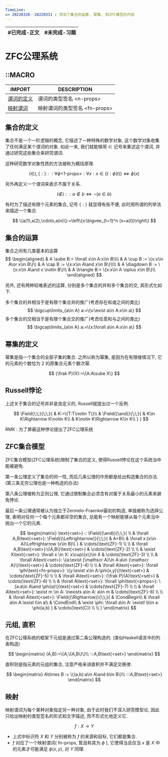 ```yaml
---
TimeLine: 
=> 20220328--20220331 : 添加了集合的运算, 幂集, 和ZFC模型的内容
---
```


| #已完成-正文 | #未完成-习题 |
| ------------ | ------------ |

# ZFC公理系统

## ::MACRO

| IMPORT                                   | DESCRIPTION                       |
| ---------------------------------------- | --------------------------------- |
| [谓词的定义](逻辑-量词和谓词#谓词的定义) | 谓词的类型签名 $\text{<n-props>}$ |
| [映射谓词](逻辑-量词和谓词#映射谓词)                                         |      映射谓词的类型签名 $\text{<fn-props>}$                             |


## 集合的定义

集合不是一个一阶逻辑的概念, 它描述了一种特殊的数学对象, 这个数学对象收集了任何满足某个谓词的对象. 如此一来, 我们就能够用 $\in$ 记号来重述这个谓词, 并通过研究这些集合来研究谓词. 

这种研究数学对象性质的方法被称为概括原理. 

$$
(\in),\{:\}::
	\forall \phi\text{<1-props>}:\forall x:x\in \{t:\phi(t)\}
	\Leftrightarrow \phi(x)
$$

另外再定义一个谓词来表示不属于关系. 

$$
(\notin)::a\notin b\Leftrightarrow \neg (a\in b)
$$

有时为了描述有限个元素的集合, 记号 $\{:\}$ 就显得有些不便, 此时用所谓的列举法来描述一个集合. 

$$
\{a(1),a(2),\cdots,a(n)\}:=\left\{x:\bigvee_{t=1}^n (x=a(t))\right\}
$$

## 集合的运算

集合之间有几类基本的运算
$$
\begin{aligned}
	& A \sube B:= \forall x\in A:x\in B\\\\
	& A \cup B := \{x:x\in A\or x\in B\}\\
	& A \cap B := \{x:x\in A\and x\in B\}\\\\
	& A \diagdown B := \{x:x\in A\and x \notin B\}\\
	& A \triangle B:= \{x:x\in A \oplus x\in B\}\\
\end{aligned}
$$

另外, 还有两种较难表述的运算, 分别是多个集合的并和多个集合的交, 其形式化如下. 

多个集合的并相当于是有限个集合并的推广(考虑存在和或之间的类比)
$$
\bigcup\limits_{a\in A} a:=\{x:\exist a\in A:x\in a\}
$$
多个集合的交相当于是有限个集合交的推广(考虑任意和与之间的类比)
$$
\bigcap\limits_{a\in A} a:=\{x:\forall a\in A:x\in a\} 
$$

## 幂集的定义

幂集是指一个集合的全部子集的集合. 之所以称为幂集, 是因为在有限维情况下, 它的元素的个数恰为 $2$ 的原集合元素个数次幂. 

$$
	{\frak P}(X):=\{A:A\sube X\}
$$

## Russell悖论

上述关于集合的记号并非是良定义的, Russell就提出过一个反例. 

$$
\Field{\;\;}{\;\;}{
	& K:=\{T:T\notin T\}\\
	& \Field{(\and)}{\;\;}{
		& K\in K\Rightarrow K\notin K\\
		& K\notin K\Rightarrow K\in K\\
	}
}
$$

RMK : 为了屏蔽这种悖论提出了ZFC公理系统

## ZFC集合模型

ZFC集合模型(ZFC公理系统)限制了集合的定义, 使得Russell悖论在这个系统当中能被避免. 

第一条公理定义了集合的同一性, 而后几条公理的作用都是给出构造集合的办法. (第三条无穷公理也是一种构造的办法) 

第八条公理被称为正则公理, 它通过限制集合必须含有对属于关系最小的元素来避免悖论. 

最后一条公理通常被认为独立于Zermelo-Fraenkel最初的构造, 单独被称为选择公理, 表明对任何一个每个元素都非空的集合, 总能有一个映射能够从每个元素当中挑出一个它的元素. 

$$
\begin{matrix}
\text{<set>}
::
\Field{(\and)}{\;\;}{
	\\
	& \forall A,B\text{<set>}:
		\Field{(\Leftrightarrow)}{\;\;}{
			 & A=B\\
			 & \forall x:(x\in A)\Leftrightarrow (x\in B)\\
		}
		& \cdots(\text{ZF}-1) \\
	\\
	& \forall A,B\text{<set>}:\{A,B\}\text{<set>}
		& \cdots(\text{ZF}-2) \\
	\\
	& \exist X\text{<set>}: 
		\forall x \in X:
			x\cup\{x\}\in X
		& \cdots(\text{ZF}-3) \\
	\\
	& \forall A\text{<set>}:
		\{a:\exist {\mathscr A}\in A:a\in {\mathscr A}\}\text{<set>}
		& \cdots(\text{ZF}-4) \\
	\\
	& \forall A\text{<set>}:
		\forall \phi\text{<fn-props>}:
		\{y:\exist x\in A:\phi(x,y)\}\text{<set>}
		& \cdots(\text{ZF}-5) \\
	\\
	& \forall A\text{<set>}: {\frak P}(A)\text{<set>}
		& \cdots(\text{ZF}-6) \\
	\\
	& \forall A\text{<set>}:
		\forall \phi\text{<props>}:
		\{a:a\in A\and \phi(a)\}\text{<set>}
		& \cdots(\text{ZF}-7) \\
	\\
	& \forall A\text{<set>}:
		\exist m \in A: 
		\nexists a\in A:
		a\in m
		& \cdots(\text{ZF}-8) \\
	\\
	& \forall A\text{<set>}:
	\Field{(\Rightarrow)}{\;\;}{
		& \CondBegin\\
		& \forall a\in A:\exist t\in a\\
		& \CondEnd\\
		& \exist \phi:
			\forall a\in A: \exist! b\in a: \phi(a,b)
	}
	& \cdots(\text{C}) \\
	\\
}
\end{matrix}
$$

## 元组, 直积

在ZFC公理系统的框架下元组是通过第二条公理构造的. (类似Haskell语言中的列表构造)

$$
\begin{matrix}
(A,B):=\{A,\{A,B\}\}\\
:::A,B\text{<set>}
\end{matrix}
$$

直积则是指元素的元组的集合, 注意严格来讲直积并不满足交换律. 

$$
\begin{matrix}
A\times B := \{(a,b):a\in A\and b\in B\}\\
:::A,B\text{<set>}
\end{matrix}
$$

## 映射

映射谓词为每个某种对象指定另一种对象, 由于此时我们不深入研究模型论, 因此只给出映射的类型签名的形式和文字描述, 而不形式化地定义它. 

$$
f: X\to Y
$$


- 上式中标识符 $X$ 和 $Y$ 分别被称为 $f$ 的来源和目标, 它们都是集合. 
- $f$ 对应了一个映射谓词( $\text{fn-props}$, 暂且称其为 $\phi$ ), 它使得当且仅当 $x$ 是 $X$ 中的元素才可能满足 $\phi(x, y)$, 对 $Y$ 同理. 
